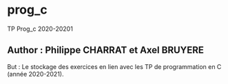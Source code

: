 # prog_c
TP Prog_c 2020-20201

<h2> Author : Philippe CHARRAT et Axel BRUYERE </h2>
But : Le stockage des exercices en lien avec les TP de programmation en C (année 2020-2021).
